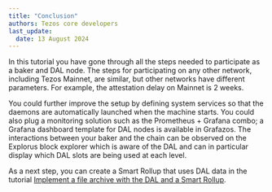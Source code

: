 ```yaml
---
title: "Conclusion"
authors: Tezos core developers
last_update:
  date: 13 August 2024
---
```


In this tutorial you have gone through all the steps needed to participate as a baker and DAL node.
The steps for participating on any other network, including Tezos Mainnet, are similar, but other networks have different parameters.
For example, the attestation delay on Mainnet is 2 weeks.

You could further improve the setup by defining system services so that the daemons are automatically launched when the machine starts.
You could also plug a monitoring solution such as the Prometheus + Grafana combo; a Grafana dashboard template for DAL nodes is available in Grafazos.
The interactions between your baker and the chain can be observed on the Explorus block explorer which is aware of the DAL and can in particular display which DAL slots are being used at each level.

As a next step, you can create a Smart Rollup that uses DAL data in the tutorial [Implement a file archive with the DAL and a Smart Rollup](/tutorials/build-files-archive-with-dal).

